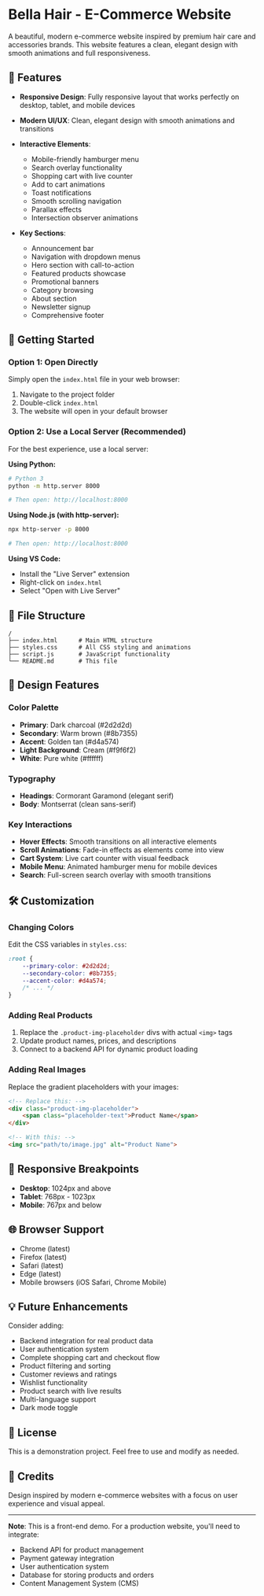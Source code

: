 # Bella Hair - E-Commerce Website

A beautiful, modern e-commerce website inspired by premium hair care and accessories brands. This website features a clean, elegant design with smooth animations and full responsiveness.

## 🌟 Features

- **Responsive Design**: Fully responsive layout that works perfectly on desktop, tablet, and mobile devices
- **Modern UI/UX**: Clean, elegant design with smooth animations and transitions
- **Interactive Elements**: 
  - Mobile-friendly hamburger menu
  - Search overlay functionality
  - Shopping cart with live counter
  - Add to cart animations
  - Toast notifications
  - Smooth scrolling navigation
  - Parallax effects
  - Intersection observer animations

- **Key Sections**:
  - Announcement bar
  - Navigation with dropdown menus
  - Hero section with call-to-action
  - Featured products showcase
  - Promotional banners
  - Category browsing
  - About section
  - Newsletter signup
  - Comprehensive footer

## 🚀 Getting Started

### Option 1: Open Directly
Simply open the `index.html` file in your web browser:
1. Navigate to the project folder
2. Double-click `index.html`
3. The website will open in your default browser

### Option 2: Use a Local Server (Recommended)
For the best experience, use a local server:

**Using Python:**
```bash
# Python 3
python -m http.server 8000

# Then open: http://localhost:8000
```

**Using Node.js (with http-server):**
```bash
npx http-server -p 8000

# Then open: http://localhost:8000
```

**Using VS Code:**
- Install the "Live Server" extension
- Right-click on `index.html`
- Select "Open with Live Server"

## 📁 File Structure

```
/
├── index.html      # Main HTML structure
├── styles.css      # All CSS styling and animations
├── script.js       # JavaScript functionality
└── README.md       # This file
```

## 🎨 Design Features

### Color Palette
- **Primary**: Dark charcoal (#2d2d2d)
- **Secondary**: Warm brown (#8b7355)
- **Accent**: Golden tan (#d4a574)
- **Light Background**: Cream (#f9f6f2)
- **White**: Pure white (#ffffff)

### Typography
- **Headings**: Cormorant Garamond (elegant serif)
- **Body**: Montserrat (clean sans-serif)

### Key Interactions
- **Hover Effects**: Smooth transitions on all interactive elements
- **Scroll Animations**: Fade-in effects as elements come into view
- **Cart System**: Live cart counter with visual feedback
- **Mobile Menu**: Animated hamburger menu for mobile devices
- **Search**: Full-screen search overlay with smooth transitions

## 🛠️ Customization

### Changing Colors
Edit the CSS variables in `styles.css`:
```css
:root {
    --primary-color: #2d2d2d;
    --secondary-color: #8b7355;
    --accent-color: #d4a574;
    /* ... */
}
```

### Adding Real Products
1. Replace the `.product-img-placeholder` divs with actual `<img>` tags
2. Update product names, prices, and descriptions
3. Connect to a backend API for dynamic product loading

### Adding Real Images
Replace the gradient placeholders with your images:
```html
<!-- Replace this: -->
<div class="product-img-placeholder">
    <span class="placeholder-text">Product Name</span>
</div>

<!-- With this: -->
<img src="path/to/image.jpg" alt="Product Name">
```

## 📱 Responsive Breakpoints

- **Desktop**: 1024px and above
- **Tablet**: 768px - 1023px
- **Mobile**: 767px and below

## 🌐 Browser Support

- Chrome (latest)
- Firefox (latest)
- Safari (latest)
- Edge (latest)
- Mobile browsers (iOS Safari, Chrome Mobile)

## 💡 Future Enhancements

Consider adding:
- Backend integration for real product data
- User authentication system
- Complete shopping cart and checkout flow
- Product filtering and sorting
- Customer reviews and ratings
- Wishlist functionality
- Product search with live results
- Multi-language support
- Dark mode toggle

## 📄 License

This is a demonstration project. Feel free to use and modify as needed.

## 🤝 Credits

Design inspired by modern e-commerce websites with a focus on user experience and visual appeal.

---

**Note**: This is a front-end demo. For a production website, you'll need to integrate:
- Backend API for product management
- Payment gateway integration
- User authentication system
- Database for storing products and orders
- Content Management System (CMS)

